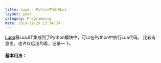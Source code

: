 ```yaml
---
title: Lupa - Python中调用Lua
layout: post
category: Programming
date: 2010-11-29 23:34:00
---
```

  
[Lupa](http://pypi.python.org/pypi/lupa/0.18)将LuaJIT集成到了Python模块中，可以在Python中执行Lua代码。 比较有意思，也许以后用的着，记录一下。

#### 基本用法：
<div class="cnblogs_code"><div><!--

Code highlighting produced by Actipro CodeHighlighter (freeware)
http://www.CodeHighlighter.com/

--><span style="color: #000000;">&gt;&gt;&gt;</span><span style="color: #000000;">&nbsp;</span><span style="color: #0000ff;">import</span><span style="color: #000000;">&nbsp;lupa
</span><span style="color: #000000;">&gt;&gt;&gt;</span><span style="color: #000000;">&nbsp;</span><span style="color: #0000ff;">from</span><span style="color: #000000;">&nbsp;lupa&nbsp;</span><span style="color: #0000ff;">import</span><span style="color: #000000;">&nbsp;LuaRuntime
</span><span style="color: #000000;">&gt;&gt;&gt;</span><span style="color: #000000;">&nbsp;lua&nbsp;</span><span style="color: #000000;">=</span><span style="color: #000000;">&nbsp;LuaRuntime()

</span><span style="color: #000000;">&gt;&gt;&gt;</span><span style="color: #000000;">&nbsp;lua.eval(</span><span style="color: #800000;">'</span><span style="color: #800000;">1+1</span><span style="color: #800000;">'</span><span style="color: #000000;">)
</span><span style="color: #000000;">2</span><span style="color: #000000;">

</span><span style="color: #000000;">&gt;&gt;&gt;</span><span style="color: #000000;">&nbsp;lua_func&nbsp;</span><span style="color: #000000;">=</span><span style="color: #000000;">&nbsp;lua.eval(</span><span style="color: #800000;">'</span><span style="color: #800000;">function(f,&nbsp;n)&nbsp;return&nbsp;f(n)&nbsp;end</span><span style="color: #800000;">'</span><span style="color: #000000;">)

</span><span style="color: #000000;">&gt;&gt;&gt;</span><span style="color: #000000;">&nbsp;</span><span style="color: #0000ff;">def</span><span style="color: #000000;">&nbsp;py_add1(n):&nbsp;</span><span style="color: #0000ff;">return</span><span style="color: #000000;">&nbsp;n</span><span style="color: #000000;">+</span><span style="color: #000000;">1</span><span style="color: #000000;">
</span><span style="color: #000000;">&gt;&gt;&gt;</span><span style="color: #000000;">&nbsp;lua_func(py_add1,&nbsp;</span><span style="color: #000000;">2</span><span style="color: #000000;">)
</span><span style="color: #000000;">3</span><span style="color: #000000;">

</span><span style="color: #000000;">&gt;&gt;&gt;</span><span style="color: #000000;">&nbsp;lua.eval(</span><span style="color: #800000;">'</span><span style="color: #800000;">python.eval("&nbsp;2&nbsp;**&nbsp;2&nbsp;")</span><span style="color: #800000;">'</span><span style="color: #000000;">)&nbsp;</span><span style="color: #000000;">==</span><span style="color: #000000;">&nbsp;</span><span style="color: #000000;">4</span><span style="color: #000000;">
True
</span><span style="color: #000000;">&gt;&gt;&gt;</span><span style="color: #000000;">&nbsp;lua.eval(</span><span style="color: #800000;">'</span><span style="color: #800000;">python.builtins.str(4)</span><span style="color: #800000;">'</span><span style="color: #000000;">)&nbsp;</span><span style="color: #000000;">==</span><span style="color: #000000;">&nbsp;</span><span style="color: #800000;">'</span><span style="color: #800000;">4</span><span style="color: #800000;">'</span><span style="color: #000000;">
True
</span></div></div>

#### Lua中的Python对象&nbsp;
<div class="cnblogs_code"><div><!--

Code highlighting produced by Actipro CodeHighlighter (freeware)
http://www.CodeHighlighter.com/

--><span style="color: #000000;">&gt;&gt;&gt;</span><span style="color: #000000;">&nbsp;lua_func&nbsp;</span><span style="color: #000000;">=</span><span style="color: #000000;">&nbsp;lua.eval(</span><span style="color: #800000;">'</span><span style="color: #800000;">function(obj)&nbsp;return&nbsp;obj["get"]&nbsp;end</span><span style="color: #800000;">'</span><span style="color: #000000;">)
</span><span style="color: #000000;">&gt;&gt;&gt;</span><span style="color: #000000;">&nbsp;d&nbsp;</span><span style="color: #000000;">=</span><span style="color: #000000;">&nbsp;{</span><span style="color: #800000;">'</span><span style="color: #800000;">get</span><span style="color: #800000;">'</span><span style="color: #000000;">&nbsp;:&nbsp;</span><span style="color: #800000;">'</span><span style="color: #800000;">got</span><span style="color: #800000;">'</span><span style="color: #000000;">}

</span><span style="color: #000000;">&gt;&gt;&gt;</span><span style="color: #000000;">&nbsp;value&nbsp;</span><span style="color: #000000;">=</span><span style="color: #000000;">&nbsp;lua_func(d)
</span><span style="color: #000000;">&gt;&gt;&gt;</span><span style="color: #000000;">&nbsp;value&nbsp;</span><span style="color: #000000;">==</span><span style="color: #000000;">&nbsp;</span><span style="color: #800000;">'</span><span style="color: #800000;">got</span><span style="color: #800000;">'</span><span style="color: #000000;">
True

</span><span style="color: #000000;">&gt;&gt;&gt;</span><span style="color: #000000;">&nbsp;dict_get&nbsp;</span><span style="color: #000000;">=</span><span style="color: #000000;">&nbsp;lua_func(&nbsp;lupa.as_attrgetter(d)&nbsp;)
</span><span style="color: #000000;">&gt;&gt;&gt;</span><span style="color: #000000;">&nbsp;dict_get(</span><span style="color: #800000;">'</span><span style="color: #800000;">get</span><span style="color: #800000;">'</span><span style="color: #000000;">)&nbsp;</span><span style="color: #000000;">==</span><span style="color: #000000;">&nbsp;</span><span style="color: #800000;">'</span><span style="color: #800000;">got</span><span style="color: #800000;">'</span><span style="color: #000000;">
True

</span><span style="color: #000000;">&gt;&gt;&gt;</span><span style="color: #000000;">&nbsp;lua_func&nbsp;</span><span style="color: #000000;">=</span><span style="color: #000000;">&nbsp;lua.eval(
...&nbsp;&nbsp;&nbsp;&nbsp;&nbsp;</span><span style="color: #800000;">'</span><span style="color: #800000;">function(obj)&nbsp;return&nbsp;python.as_attrgetter(obj)["get"]&nbsp;end</span><span style="color: #800000;">'</span><span style="color: #000000;">)
</span><span style="color: #000000;">&gt;&gt;&gt;</span><span style="color: #000000;">&nbsp;dict_get&nbsp;</span><span style="color: #000000;">=</span><span style="color: #000000;">&nbsp;lua_func(d)
</span><span style="color: #000000;">&gt;&gt;&gt;</span><span style="color: #000000;">&nbsp;dict_get(</span><span style="color: #800000;">'</span><span style="color: #800000;">get</span><span style="color: #800000;">'</span><span style="color: #000000;">)&nbsp;</span><span style="color: #000000;">==</span><span style="color: #000000;">&nbsp;</span><span style="color: #800000;">'</span><span style="color: #800000;">got</span><span style="color: #800000;">'</span><span style="color: #000000;">
True
</span></div></div>

#### Lua中的迭代循环： 

<div class="cnblogs_code"><div><!--

Code highlighting produced by Actipro CodeHighlighter (freeware)
http://www.CodeHighlighter.com/

--><span style="color: #000000;">&gt;&gt;&gt;</span><span style="color: #000000;">&nbsp;lua_copy&nbsp;</span><span style="color: #000000;">=</span><span style="color: #000000;">&nbsp;lua.eval(</span><span style="color: #800000;">'''</span><span style="color: #800000;">
...&nbsp;&nbsp;&nbsp;&nbsp;&nbsp;function(L)
...&nbsp;&nbsp;&nbsp;&nbsp;&nbsp;&nbsp;&nbsp;&nbsp;&nbsp;local&nbsp;t,&nbsp;i&nbsp;=&nbsp;{},&nbsp;1
...&nbsp;&nbsp;&nbsp;&nbsp;&nbsp;&nbsp;&nbsp;&nbsp;&nbsp;for&nbsp;item&nbsp;in&nbsp;python.iter(L)&nbsp;do
...&nbsp;&nbsp;&nbsp;&nbsp;&nbsp;&nbsp;&nbsp;&nbsp;&nbsp;&nbsp;&nbsp;&nbsp;&nbsp;t[i]&nbsp;=&nbsp;item
...&nbsp;&nbsp;&nbsp;&nbsp;&nbsp;&nbsp;&nbsp;&nbsp;&nbsp;&nbsp;&nbsp;&nbsp;&nbsp;i&nbsp;=&nbsp;i&nbsp;+&nbsp;1
...&nbsp;&nbsp;&nbsp;&nbsp;&nbsp;&nbsp;&nbsp;&nbsp;&nbsp;end
...&nbsp;&nbsp;&nbsp;&nbsp;&nbsp;&nbsp;&nbsp;&nbsp;&nbsp;return&nbsp;t
...&nbsp;&nbsp;&nbsp;&nbsp;&nbsp;end
...&nbsp;</span><span style="color: #800000;">'''</span><span style="color: #000000;">)

</span><span style="color: #000000;">&gt;&gt;&gt;</span><span style="color: #000000;">&nbsp;table&nbsp;</span><span style="color: #000000;">=</span><span style="color: #000000;">&nbsp;lua_copy([</span><span style="color: #000000;">1</span><span style="color: #000000;">,</span><span style="color: #000000;">2</span><span style="color: #000000;">,</span><span style="color: #000000;">3</span><span style="color: #000000;">,</span><span style="color: #000000;">4</span><span style="color: #000000;">])
</span><span style="color: #000000;">&gt;&gt;&gt;</span><span style="color: #000000;">&nbsp;len(table)
</span><span style="color: #000000;">4</span><span style="color: #000000;">
</span><span style="color: #000000;">&gt;&gt;&gt;</span><span style="color: #000000;">&nbsp;table[</span><span style="color: #000000;">1</span><span style="color: #000000;">]&nbsp;&nbsp;&nbsp;</span><span style="color: #008000;">#</span><span style="color: #008000;">&nbsp;Lua&nbsp;indexing</span><span style="color: #008000;">
</span><span style="color: #000000;">1</span><span style="color: #000000;">
</span></div></div>

#### Lua中的Table： 

<div class="cnblogs_code"><div><!--

Code highlighting produced by Actipro CodeHighlighter (freeware)
http://www.CodeHighlighter.com/

--><span style="color: #000000;">&gt;&gt;&gt;</span><span style="color: #000000;">&nbsp;table&nbsp;</span><span style="color: #000000;">=</span><span style="color: #000000;">&nbsp;lua.eval(</span><span style="color: #800000;">'</span><span style="color: #800000;">{10,20,30,40}</span><span style="color: #800000;">'</span><span style="color: #000000;">)
</span><span style="color: #000000;">&gt;&gt;&gt;</span><span style="color: #000000;">&nbsp;table[</span><span style="color: #000000;">1</span><span style="color: #000000;">]
</span><span style="color: #000000;">10</span><span style="color: #000000;">
</span><span style="color: #000000;">&gt;&gt;&gt;</span><span style="color: #000000;">&nbsp;table[</span><span style="color: #000000;">4</span><span style="color: #000000;">]
</span><span style="color: #000000;">40</span><span style="color: #000000;">
</span><span style="color: #000000;">&gt;&gt;&gt;</span><span style="color: #000000;">&nbsp;list(table)  
[</span><span style="color: #000000;">1</span><span style="color: #000000;">,&nbsp;</span><span style="color: #000000;">2</span><span style="color: #000000;">,&nbsp;</span><span style="color: #000000;">3</span><span style="color: #000000;">,&nbsp;</span><span style="color: #000000;">4</span><span style="color: #000000;">]
</span><span style="color: #000000;">&gt;&gt;&gt;</span><span style="color: #000000;">&nbsp;list(table.values())  
[</span><span style="color: #000000;">10</span><span style="color: #000000;">,&nbsp;</span><span style="color: #000000;">20</span><span style="color: #000000;">,&nbsp;</span><span style="color: #000000;">30</span><span style="color: #000000;">,&nbsp;</span><span style="color: #000000;">40</span><span style="color: #000000;">]
</span><span style="color: #000000;">&gt;&gt;&gt;</span><span style="color: #000000;">&nbsp;len(table)
</span><span style="color: #000000;">4</span><span style="color: #000000;">

</span><span style="color: #000000;">&gt;&gt;&gt;</span><span style="color: #000000;">&nbsp;mapping&nbsp;</span><span style="color: #000000;">=</span><span style="color: #000000;">&nbsp;lua.eval(</span><span style="color: #800000;">'</span><span style="color: #800000;">{&nbsp;[1]&nbsp;=&nbsp;-1&nbsp;}</span><span style="color: #800000;">'</span><span style="color: #000000;">)
</span><span style="color: #000000;">&gt;&gt;&gt;</span><span style="color: #000000;">&nbsp;list(mapping)  
[</span><span style="color: #000000;">1</span><span style="color: #000000;">]

</span><span style="color: #000000;">&gt;&gt;&gt;</span><span style="color: #000000;">&nbsp;mapping&nbsp;</span><span style="color: #000000;">=</span><span style="color: #000000;">&nbsp;lua.eval(</span><span style="color: #800000;">'</span><span style="color: #800000;">{&nbsp;[20]&nbsp;=&nbsp;-20;&nbsp;[3]&nbsp;=&nbsp;-3&nbsp;}</span><span style="color: #800000;">'</span><span style="color: #000000;">)
</span><span style="color: #000000;">&gt;&gt;&gt;</span><span style="color: #000000;">&nbsp;mapping[</span><span style="color: #000000;">20</span><span style="color: #000000;">]
</span><span style="color: #000000;">-</span><span style="color: #000000;">20</span><span style="color: #000000;">
</span><span style="color: #000000;">&gt;&gt;&gt;</span><span style="color: #000000;">&nbsp;mapping[</span><span style="color: #000000;">3</span><span style="color: #000000;">]
</span><span style="color: #000000;">-</span><span style="color: #000000;">3</span><span style="color: #000000;">
</span><span style="color: #000000;">&gt;&gt;&gt;</span><span style="color: #000000;">&nbsp;sorted(mapping.values())  
[</span><span style="color: #000000;">-</span><span style="color: #000000;">20</span><span style="color: #000000;">,&nbsp;</span><span style="color: #000000;">-</span><span style="color: #000000;">3</span><span style="color: #000000;">]
</span><span style="color: #000000;">&gt;&gt;&gt;</span><span style="color: #000000;">&nbsp;sorted(mapping.items())  
[(</span><span style="color: #000000;">3</span><span style="color: #000000;">,&nbsp;</span><span style="color: #000000;">-</span><span style="color: #000000;">3</span><span style="color: #000000;">),&nbsp;(</span><span style="color: #000000;">20</span><span style="color: #000000;">,&nbsp;</span><span style="color: #000000;">-</span><span style="color: #000000;">20</span><span style="color: #000000;">)]

</span><span style="color: #000000;">&gt;&gt;&gt;</span><span style="color: #000000;">&nbsp;mapping[</span><span style="color: #000000;">-</span><span style="color: #000000;">3</span><span style="color: #000000;">]&nbsp;</span><span style="color: #000000;">=</span><span style="color: #000000;">&nbsp;</span><span style="color: #000000;">3</span><span style="color: #000000;">&nbsp;&nbsp;&nbsp;&nbsp;&nbsp;</span><span style="color: #008000;">#</span><span style="color: #008000;">&nbsp;-3&nbsp;used&nbsp;as&nbsp;key,&nbsp;not&nbsp;index!</span><span style="color: #008000;">
</span><span style="color: #000000;">&gt;&gt;&gt;</span><span style="color: #000000;">&nbsp;mapping[</span><span style="color: #000000;">-</span><span style="color: #000000;">3</span><span style="color: #000000;">]
</span><span style="color: #000000;">3</span><span style="color: #000000;">
</span><span style="color: #000000;">&gt;&gt;&gt;</span><span style="color: #000000;">&nbsp;sorted(mapping)  
[</span><span style="color: #000000;">-</span><span style="color: #000000;">3</span><span style="color: #000000;">,&nbsp;</span><span style="color: #000000;">3</span><span style="color: #000000;">,&nbsp;</span><span style="color: #000000;">20</span><span style="color: #000000;">]
</span><span style="color: #000000;">&gt;&gt;&gt;</span><span style="color: #000000;">&nbsp;sorted(mapping.items())  
[(</span><span style="color: #000000;">-</span><span style="color: #000000;">3</span><span style="color: #000000;">,&nbsp;</span><span style="color: #000000;">3</span><span style="color: #000000;">),&nbsp;(</span><span style="color: #000000;">3</span><span style="color: #000000;">,&nbsp;</span><span style="color: #000000;">-</span><span style="color: #000000;">3</span><span style="color: #000000;">),&nbsp;(</span><span style="color: #000000;">20</span><span style="color: #000000;">,&nbsp;</span><span style="color: #000000;">-</span><span style="color: #000000;">20</span><span style="color: #000000;">)]
</span></div></div>

（等等&#8230;&#8230;）

&nbsp;

#### 参考：

1. [http://pypi.python.org/pypi/lupa/0.18](http://pypi.python.org/pypi/lupa/0.18)

 2. [http://androguard.blogspot.com/2010/11/lupa-lua-from-python.html](http://androguard.blogspot.com/2010/11/lupa-lua-from-python.html)

&nbsp;

&nbsp;
